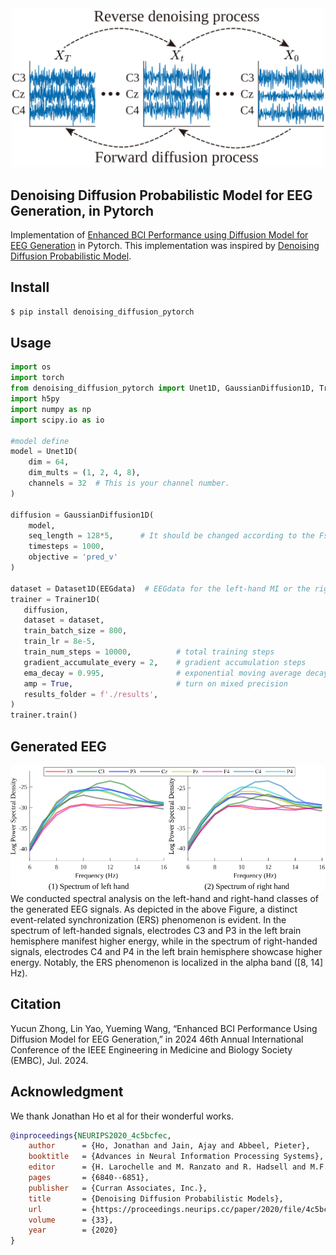 
<div align=center><img src="./images/method.svg" width="500px"></div>

## Denoising Diffusion Probabilistic Model for EEG Generation, in Pytorch 

Implementation of <a href="https://arxiv.org/">Enhanced BCI Performance using Diffusion Model for EEG Generation</a> in Pytorch. This implementation was inspired by <a href="https://arxiv.org/abs/2006.11239">Denoising Diffusion Probabilistic Model</a>.

## Install

```bash
$ pip install denoising_diffusion_pytorch
```

## Usage
```python
import os
import torch
from denoising_diffusion_pytorch import Unet1D, GaussianDiffusion1D, Trainer1D, Dataset1D
import h5py
import numpy as np
import scipy.io as io

#model define
model = Unet1D(
    dim = 64,
    dim_mults = (1, 2, 4, 8),
    channels = 32  # This is your channel number.
)

diffusion = GaussianDiffusion1D(
    model,
    seq_length = 128*5,      # It should be changed according to the Fs and task duration.
    timesteps = 1000,
    objective = 'pred_v'
)

dataset = Dataset1D(EEGdata)  # EEGdata for the left-hand MI or the right-hand MI.
trainer = Trainer1D(
   diffusion,
   dataset = dataset,
   train_batch_size = 800,
   train_lr = 8e-5,
   train_num_steps = 10000,          # total training steps
   gradient_accumulate_every = 2,    # gradient accumulation steps
   ema_decay = 0.995,                # exponential moving average decay
   amp = True,                       # turn on mixed precision
   results_folder = f'./results',
)
trainer.train()
```
## Generated EEG
<div align=center><img src="./images/left-right.svg" width="800px"></div>
We conducted spectral analysis on the left-hand and right-hand classes of the generated EEG signals. As depicted in the above Figure, a distinct event-related synchronization (ERS) phenomenon is evident. In the spectrum of left-handed signals, electrodes C3 and P3 in the left brain hemisphere manifest higher energy, while in the spectrum of right-handed signals, electrodes C4 and P4 in the left brain hemisphere showcase higher energy. Notably, the ERS phenomenon is localized in the alpha band ([8, 14] Hz).

## Citation
Yucun Zhong, Lin Yao, Yueming Wang, “Enhanced BCI Performance Using Diffusion Model for EEG Generation,” in 2024 46th Annual International Conference of the IEEE Engineering in Medicine and Biology Society (EMBC), Jul. 2024.

## Acknowledgment
We thank Jonathan Ho et al for their wonderful works.
```bibtex
@inproceedings{NEURIPS2020_4c5bcfec,
    author      = {Ho, Jonathan and Jain, Ajay and Abbeel, Pieter},
    booktitle   = {Advances in Neural Information Processing Systems},
    editor      = {H. Larochelle and M. Ranzato and R. Hadsell and M.F. Balcan and H. Lin},
    pages       = {6840--6851},
    publisher   = {Curran Associates, Inc.},
    title       = {Denoising Diffusion Probabilistic Models},
    url         = {https://proceedings.neurips.cc/paper/2020/file/4c5bcfec8584af0d967f1ab10179ca4b-Paper.pdf},
    volume      = {33},
    year        = {2020}
}
```
